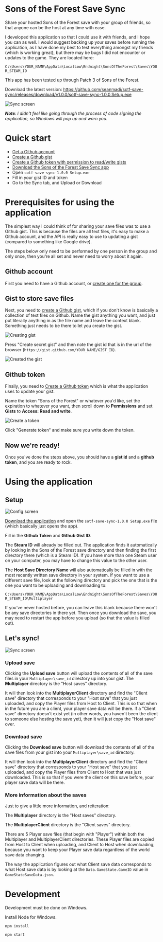 # Sons of the Forest Save Sync

Share your hosted Sons of the Forest save with your group of friends, so that anyone can be the host at any time with ease.

I developed this application so that I could use it with friends, and I hope you can as well. I would suggest backing up your saves before running the application, as I have done my best to test everything amongst my friends (which is working great), but there may be bugs I did not encounter or updates to the game. They are located here:

`C:\Users\YOUR_NAME\AppData\LocalLow\Endnight\SonsOfTheForest\Saves\YOUR_STEAM_ID`

This app has been tested up through Patch 3 of Sons of the Forest.

Download the latest version: https://github.com/seanmadi/sotf-save-sync/releases/download/v1.0.0/sotf-save-sync-1.0.0.Setup.exe

![Sync screen](https://user-images.githubusercontent.com/576752/231561480-603bfc80-27fa-4c13-9876-dc4d21706c2b.png "Sync screen")

***Note**: I didn't feel like going through the process of code signing the application, so Windows will pop up and warn you.*

# Quick start

* [Get a Github account](https://github.com/join)
* [Create a Github gist](https://gist.github.com)
* [Create a Github token with permission to read/write gists](https://github.com/settings/personal-access-tokens/new)
* [Download the Sons of the Forest Save Sync app](https://github.com/seanmadi/sotf-save-sync/releases/download/v1.0.0/sotf-save-sync-1.0.0.Setup.exe)
* Open `sotf-save-sync-1.0.0 Setup.exe`
* Fill in your gist ID and token
* Go to the Sync tab, and Upload or Download

# Prerequisites for using the application

The simplest way I could think of for sharing your save files was to use a Github gist. This is because the files are all text files, it's easy to make a Github account, and the API is really easy to use to updating a gist (compared to something like Google drive).

The steps below only need to be performed by one person in the group and only once, then you're all set and never need to worry about it again.

## Github account
First you need to have a Github account, or [create one for the group](https://github.com/join).

## Gist to store save files
Next, you need to [create a Github gist](https://gist.github.com), which if you don't know is basically a collection of text files on Github. Name the gist anything you want, and just put literally anything in as the file name and leave the context blank. Something just needs to be there to let you create the gist.

![Creating gist](https://user-images.githubusercontent.com/576752/231556892-e7759565-6631-4fce-aebe-4d9026340dc4.png "Creating gist")

Press "Create secret gist" and then note the gist id that is in the url of the browser (`https://gist.github.com/YOUR_NAME/GIST_ID`).

![Created the gist](https://user-images.githubusercontent.com/576752/231557162-cb8b748e-9b4e-4732-97fe-a4cb9f02232d.png "Created the gist")

## Github token
Finally, you need to [Create a Github token](https://github.com/settings/personal-access-tokens/new) which is what the application uses to update your gist.

Name the token "Sons of the Forest" or whatever you'd like, set the expiration to whatever you want, then scroll down to **Permissions** and set **Gists** to **Access: Read and write**.

![Create a token](https://user-images.githubusercontent.com/576752/231558308-e40469d5-6600-431f-9dc5-3000bf2527d7.png "Create a token")

Click "Generate token" and make sure you write down the token.

## Now we're ready!

Once you've done the steps above, you should have a **gist id** and a **github token**, and you are ready to rock.

# Using the application

## Setup

![Config screen](https://user-images.githubusercontent.com/576752/231561332-43bea013-2f6b-431e-be02-3237479907b6.png "Config screen")

[Download the application](https://github.com/seanmadi/sotf-save-sync/releases/download/v1.0.0/sotf-save-sync-1.0.0.Setup.exe) and open the `sotf-save-sync-1.0.0 Setup.exe` file (which basically just opens the app).

Fill in the **Github Token** and **Github Gist ID**.

The **Steam ID** will already be filled out. The application finds it automatically by looking in the Sons of the Forest save directory and then finding the first directory there (which is a Steam ID). If you have more than one Steam user on your computer, you may have to change this value to the other user.

The **Host Save Directory Name** will also automatically be filled in with the most recently written save directory in your system. If you want to use a different save file, look at the following directory and pick the one that is the one you want to be uploading and downloading to:

`C:\Users\YOUR_NAME\AppData\LocalLow\Endnight\SonsOfTheForest\Saves\YOUR_STEAM_ID\Multiplayer`

If you've never hosted before, you can leave this blank because there won't be any save directories in there yet. Then once you download the save, you may need to restart the app before you upload (so that the value is filled out).

## Let's sync!

![Sync screen](https://user-images.githubusercontent.com/576752/231561480-603bfc80-27fa-4c13-9876-dc4d21706c2b.png "Sync screen")

### Upload save

Clicking the **Upload save** button will upload the contents of all of the save files in your `Multiplayer\save_id` directory up into your gist. The **Multiplayer** directory is the "Host saves" directory.

It will then look into the **MultiplayerClient** directory and find the "Client save" directory that corresponds to your "Host save" that you just uploaded, and copy the Player files from Host to Client. This is so that when in the future you are a client, your player save data will be there. If a "Client save" directory doesn't exist yet (in other words, you haven't been the client to someone else hosting the save yet), then it will just copy the "Host save" over.

### Download save

Clicking the **Download save** button will download the contents of all of the save files from your gist into your `Multiplayer\save_id` directory.

It will then look into the **MultiplayerClient** directory and find the "Client save" directory that corresponds to your "Host save" that you just uploaded, and copy the Player files from Client to Host that was just downloaded. This is so that if you were the client on this save before, your player save data will be there.

### More information about the saves

Just to give a little more information, and reiteration:

The **Multiplayer** directory is the "Host saves" directory.

The **MultiplayerClient** directory is the "Client saves" directory.

There are 5 Player save files (that begin with "Player") within both the Multiplayer and MultiplayerClient directories. These Player files are copied from Host to Client when uploading, and Client to Host when downloading, because you want to keep your Player save data regardless of the world save data changing.

The way the application figures out what Client save data corresponds to what Host save data is by looking at the `Data.GameState.GameID` value in `GameStateSaveData.json`.

# Development

Development must be done on Windows.

Install Node for Windows.

`npm install`

`npm start`